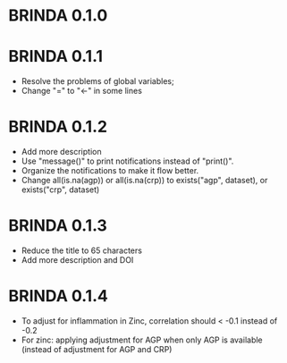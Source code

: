 # BRINDA 0.1.0

# BRINDA 0.1.1
- Resolve the problems of global variables;
- Change "=" to "<-" in some lines

# BRINDA 0.1.2
- Add more description
- Use "message()" to print notifications instead of "print()".
- Organize the notifications to make it flow better.
- Change all(is.na(agp)) or all(is.na(crp)) to exists("agp", dataset), or 
exists("crp", dataset)

# BRINDA 0.1.3
- Reduce the title to 65 characters
- Add more description and DOI

# BRINDA 0.1.4
- To adjust for inflammation in Zinc, correlation should < -0.1 instead of -0.2
- For zinc: applying adjustment for AGP when only AGP is available (instead of adjustment for AGP and CRP)
